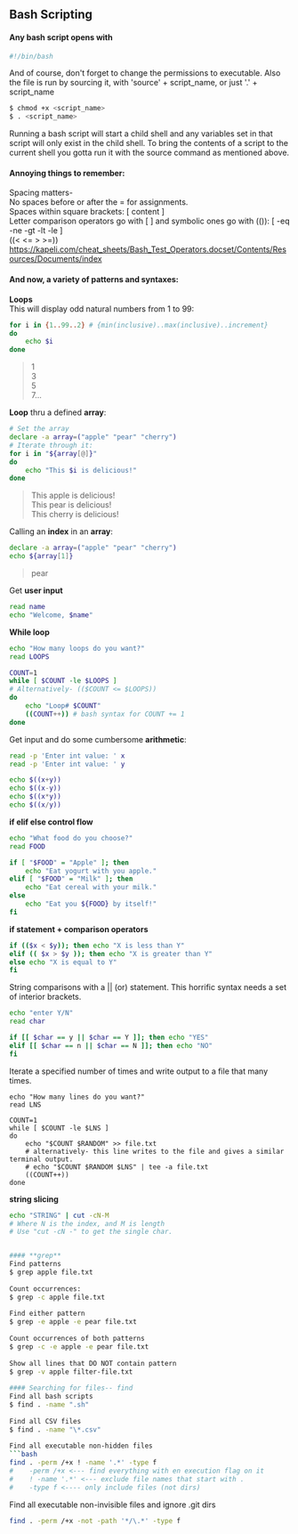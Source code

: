 ## Bash Scripting

#### Any bash script opens with 
```bash
#!/bin/bash  
```
And of course, don't forget to change the permissions to executable. 
Also the file is run by sourcing it, with 'source' + script_name, or just '.' + script_name 
```bash
$ chmod +x <script_name>
$ . <script_name>
```
   
Running a bash script will start a child shell and any variables set in that script will only exist in the child shell.
To bring the contents of a script to the current shell you gotta run it with the source command as mentioned above.  
   
#### Annoying things to remember:
Spacing matters-   
No spaces before or after the = for assignments.  
Spaces within square brackets: [ content ]  
Letter comparison operators go with [ ] and symbolic ones go with (()):
[ -eq -ne -gt -lt -le ]  
((< <= > >=))   
https://kapeli.com/cheat_sheets/Bash_Test_Operators.docset/Contents/Resources/Documents/index



#### And now, a variety of patterns and syntaxes:

**Loops**  
This will display odd natural numbers from 1 to 99:
```bash
for i in {1..99..2} # {min(inclusive)..max(inclusive)..increment}
do
    echo $i
done
```
> 1  
> 3  
> 5  
> 7...  
  

**Loop** thru a defined **array**:
```bash
# Set the array
declare -a array=("apple" "pear" "cherry") 
# Iterate through it:
for i in "${array[@]}"
do
    echo "This $i is delicious!"
done
```
> This apple is delicious!  
> This pear is delicious!  
> This cherry is delicious!  
  
Calling an **index** in an **array**:
```bash
declare -a array=("apple" "pear" "cherry")
echo ${array[1]}
```
> pear

Get **user input**
```bash
read name
echo "Welcome, $name"
```
**While loop**
```bash
echo "How many loops do you want?"
read LOOPS

COUNT=1
while [ $COUNT -le $LOOPS ]
# Alternatively- (($COUNT <= $LOOPS))
do
    echo "Loop# $COUNT"
    ((COUNT++)) # bash syntax for COUNT += 1
done

```
Get input and do some cumbersome **arithmetic**:
```bash
read -p 'Enter int value: ' x
read -p 'Enter int value: ' y

echo $((x+y))
echo $((x-y))
echo $((x*y))
echo $((x/y))
```
**if elif else control flow**
```bash
echo "What food do you choose?"
read FOOD

if [ "$FOOD" = "Apple" ]; then
    echo "Eat yogurt with you apple."
elif [ "$FOOD" = "Milk" ]; then
    echo "Eat cereal with your milk."
else
    echo "Eat you ${FOOD} by itself!"
fi
```
**if statement + comparison operators**
```bash
if (($x < $y)); then echo "X is less than Y"
elif (( $x > $y )); then echo "X is greater than Y"
else echo "X is equal to Y"
fi
```
String comparisons with a || (or) statement.
This horrific syntax needs a set of interior brackets. 
```bash
echo "enter Y/N"
read char

if [[ $char == y || $char == Y ]]; then echo "YES"
elif [[ $char == n || $char == N ]]; then echo "NO"
fi
```
Iterate a specified number of times and write output to a file that many times.
```echo
echo "How many lines do you want?"
read LNS

COUNT=1
while [ $COUNT -le $LNS ]
do
    echo "$COUNT $RANDOM" >> file.txt
    # alternatively- this line writes to the file and gives a similar terminal output.
    # echo "$COUNT $RANDOM $LNS" | tee -a file.txt
    ((COUNT++))
done
```
**string slicing**
```bash
echo "STRING" | cut -cN-M
# Where N is the index, and M is length
# Use "cut -cN -" to get the single char. 


#### **grep**
Find patterns  
$ grep apple file.txt  
  
Count occurrences:  
$ grep -c apple file.txt  
  
Find either pattern  
$ grep -e apple -e pear file.txt  
  
Count occurrences of both patterns  
$ grep -c -e apple -e pear file.txt  
   
Show all lines that DO NOT contain pattern  
$ grep -v apple filter-file.txt  
  
#### Searching for files-- find
Find all bash scripts  
$ find . -name ".sh"  
  
Find all CSV files  
$ find . -name "\*.csv"  
  
Find all executable non-hidden files  
```bash
find . -perm /+x ! -name '.*' -type f
#    -perm /+x <--- find everything with en execution flag on it 
#    ! -name '.*' <--- exclude file names that start with .
#    -type f <---- only include files (not dirs)
```

Find all executable non-invisible files and ignore .git dirs
```bash
find . -perm /+x -not -path '*/\.*' -type f
```

